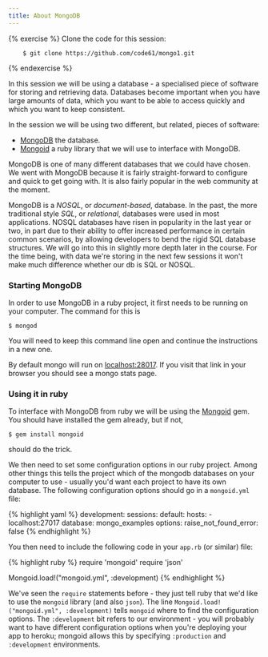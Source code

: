 ```yaml
---
title: About MongoDB
---
```


{% exercise %}
Clone the code for this session:

        $ git clone https://github.com/code61/mongo1.git

{% endexercise %}

In this session we will be using a database - a specialised piece of software for storing and retrieving data. Databases become important when you have large amounts of data, which you want to be able to access quickly and which you want to keep consistent.

In the session we will be using two different, but related, pieces of software:

* [MongoDB](http://www.mongodb.org/) the database.
* [Mongoid](http://mongoid.org/) a ruby library that we will use to interface with MongoDB.

MongoDB is one of many different databases that we could have chosen. We went with MongoDB because it is fairly straight-forward to configure and quick to get going with. It is also fairly popular in the web community at the moment.

MongoDB is a *NOSQL*, or *document-based*, database. In the past, the more traditional style *SQL*, or *relational*, databases were used in most applications. NOSQL databases have risen in popularity in the last year or two, in part due to their ability to offer increased performance in certain common scenarios, by allowing developers to bend the rigid SQL database structures. We will go into this in slightly more depth later in the course. For the time being, with data we're storing in the next few sessions it won't make much difference whether our db is SQL or NOSQL.


### Starting MongoDB

In order to use MongoDB in a ruby project, it first needs to be running on your computer. The command for this is

    $ mongod

You will need to keep this command line open and continue the instructions in a new one.

By default mongo will run on [localhost:28017](http://localhost:28017/). If you visit that link in your browser you should see a mongo stats page.

### Using it in ruby

To interface with MongoDB from ruby we will be using the [Mongoid](http://mongoid.org/) gem. You should have installed the gem already, but if not,

    $ gem install mongoid

should do the trick.

We then need to set some configuration options in our ruby project. Among other things this tells the project which of the mongodb databases on your computer to use - usually you'd want each project to have its own database. The following configuration options should go in a `mongoid.yml` file:

{% highlight yaml %}
development:
  sessions:
    default:
      hosts:
        - localhost:27017
      database: mongo_examples
  options:
    raise_not_found_error: false
{% endhighlight %}

You then need to include the following code in your `app.rb` (or similar) file:

{% highlight ruby %}
require 'mongoid'
require 'json'

Mongoid.load!("mongoid.yml", :development)
{% endhighlight %}

We've seen the `require` statements before - they just tell ruby that we'd like to use the `mongoid` library (and also `json`). The line `Mongoid.load!("mongoid.yml", :development)` tells `mongoid` where to find the configuration options. The `:development` bit refers to our environment - you will probably want to have different configuration options when you're deploying your app to heroku; mongoid allows this by specifying `:production` and `:development` environments.

